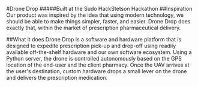 #Drone Drop
#####Built at the Sudo HackStetson Hackathon
##Inspiration
Our product was inspired by the idea that using modern technology, we should be able to make things simpler, faster, and easier. Drone Drop does exactly that, within the market of prescription pharmaceutical delivery.

##What it does
Drone Drop is a software and hardware platform that is designed to expedite prescription pick-up and drop-off using readily available off-the-shelf hardware and our own software ecosystem. Using a Python server, the drone is controlled autonomously based on the GPS location of the end-user and the client pharmacy. Once the UAV arrives at the user's destination, custom hardware drops a small lever on the drone and delivers the prescription medication.
